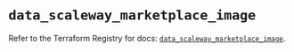 # `data_scaleway_marketplace_image`

Refer to the Terraform Registry for docs: [`data_scaleway_marketplace_image`](https://registry.terraform.io/providers/scaleway/scaleway/2.49.0/docs/data-sources/marketplace_image).
